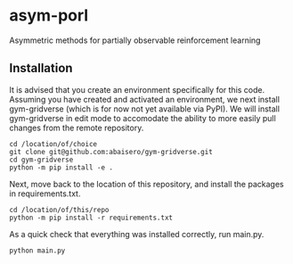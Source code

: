 # asym-porl
Asymmetric methods for partially observable reinforcement learning

## Installation

It is advised that you create an environment specifically for this code.
Assuming you have created and activated an environment, we next install
gym-gridverse (which is for now not yet available via PyPI).  We will install
gym-gridverse in edit mode to accomodate the ability to more easily pull
changes from the remote repository.

    cd /location/of/choice
    git clone git@github.com:abaisero/gym-gridverse.git
    cd gym-gridverse
    python -m pip install -e .

Next, move back to the location of this repository, and install the packages in
requirements.txt.

    cd /location/of/this/repo
    python -m pip install -r requirements.txt

As a quick check that everything was installed correctly, run main.py.

    python main.py
